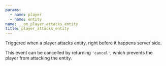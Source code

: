 ```yaml
---
params:
  - name: player
  - name: entity
name: __on_player_attacks_entity
title: player_attacks_entity
---
```


Triggered when a player attacks entity, right before it happens server side.

This event can be cancelled by returning `'cancel'`, which prevents the player
from attacking the entity.
